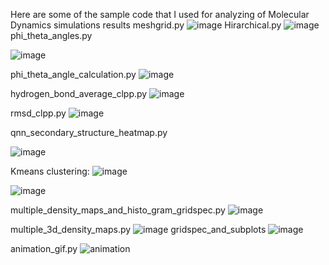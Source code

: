 Here are some of the sample code that I used for analyzing of Molecular Dynamics simulations results
meshgrid.py
![image](https://github.com/user-attachments/assets/1ddbfd0a-5f74-4e59-8f41-61623a9716e5)
Hirarchical.py
![image](https://github.com/user-attachments/assets/fda49a82-0ff4-49d6-8d67-dd4acf886b7d)
phi_theta_angles.py

![image](https://github.com/user-attachments/assets/d98b71dc-e87a-4807-b2f9-07478458e71e)

phi_theta_angle_calculation.py
![image](https://github.com/user-attachments/assets/d6771a9d-7589-420d-9c91-9d31c78276b5)

hydrogen_bond_average_clpp.py
![image](https://github.com/user-attachments/assets/5459b585-45eb-41b3-8fbc-32c0bf142638)

rmsd_clpp.py
![image](https://github.com/user-attachments/assets/8c67c861-ee01-4c57-9e68-11f3395f5173)

qnn_secondary_structure_heatmap.py

![image](https://github.com/user-attachments/assets/f37669b8-05b7-4814-a7f2-27d8fe39d352)

Kmeans clustering:
![image](https://github.com/user-attachments/assets/fd4da604-59ab-438d-aaf9-efa269da1145)

![image](https://github.com/user-attachments/assets/1f9b8d51-1686-4b21-9041-9e5fd56c0064)

multiple_density_maps_and_histo_gram_gridspec.py
![image](https://github.com/user-attachments/assets/e222315e-f610-4e83-b8ec-5edb1865ae92)

multiple_3d_density_maps.py
![image](https://github.com/user-attachments/assets/adf333a9-ebb7-48c6-9435-541212a68b83)
gridspec_and_subplots
![image](https://github.com/user-attachments/assets/7ce025bf-28eb-48d3-b29e-35b0a6d7ed02)


animation_gif.py
![animation](https://github.com/user-attachments/assets/269701cb-f057-4659-83e6-22fa2ac7909f)


